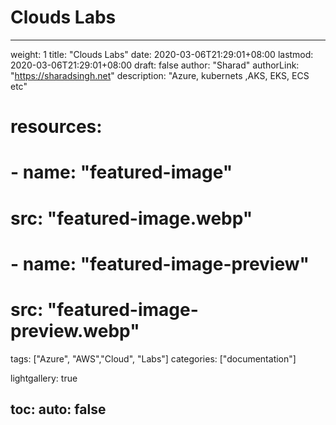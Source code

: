 # Clouds Labs

---
weight: 1
title: "Clouds Labs"
date: 2020-03-06T21:29:01+08:00
lastmod: 2020-03-06T21:29:01+08:00
draft: false
author: "Sharad"
authorLink: "https://sharadsingh.net"
description: "Azure, kubernets ,AKS, EKS, ECS etc"
# resources:
# - name: "featured-image"
#   src: "featured-image.webp"
# - name: "featured-image-preview"
#   src: "featured-image-preview.webp"

tags: ["Azure", "AWS","Cloud", "Labs"]
categories: ["documentation"]

lightgallery: true

toc:
  auto: false
---
